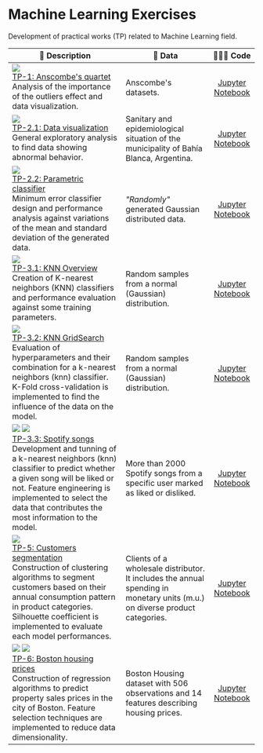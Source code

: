 # Machine Learning Exercises

Development of practical works (TP) related to Machine Learning field.

| 💬 **Description** | 📁 **Data** | 👨🏻‍💻 **Code** |
|--|--|:--:|
|[![](https://img.shields.io/badge/data_analysis-026AA7?style=flat)](#)<br>[TP-1: Anscombe's quartet](https://github.com/Alejandro-ZZ/Machine-Learning-UNS/tree/master/TP-1#tp-1-anscombes-quartet)<br>Analysis of the importance of the outliers effect and data visualization.| Anscombe's datasets.| [Jupyter Notebook](https://github.com/Alejandro-ZZ/Machine-Learning-UNS/blob/master/TP-1/1_Anscombe_quartet.ipynb)|
|[![](https://img.shields.io/badge/data_analysis-026AA7?style=flat)](#)<br>[TP-2.1: Data visualization](https://github.com/Alejandro-ZZ/Machine-Learning-UNS/tree/master/TP-2#exploratory-analysis)<br>General exploratory analysis to find data showing abnormal behavior.| Sanitary and epidemiological situation of the municipality of Bahía Blanca, Argentina.| [Jupyter Notebook](https://github.com/Alejandro-ZZ/Machine-Learning-UNS/blob/master/TP-2/2_1_Exploratory_analysis.ipynb)|
|[![](https://img.shields.io/badge/classification-238636?style=flat)](#)<br>[TP-2.2: Parametric classifier](https://github.com/Alejandro-ZZ/Machine-Learning-UNS/tree/master/TP-2#parametric-classifiers)<br>Minimum error classifier design and performance analysis against variations of the mean and standard deviation of the generated data.| *"Randomly"* generated Gaussian distributed data.| [Jupyter Notebook](https://github.com/Alejandro-ZZ/Machine-Learning-UNS/blob/master/TP-2/2_2_Least_error_classifier.ipynb)|
|[![](https://img.shields.io/badge/classification-238636?style=flat)](#)<br>[TP-3.1: KNN Overview](https://github.com/Alejandro-ZZ/Machine-Learning-UNS/blob/master/TP-3/readme.md#knn-overview)<br>Creation of K-nearest neighbors (KNN) classifiers and performance evaluation against some training parameters.| Random samples from a normal (Gaussian) distribution.| [Jupyter Notebook](https://github.com/Alejandro-ZZ/Machine-Learning-UNS/blob/master/TP-3/3_1_KNN_Overview.ipynb)|
|[![](https://img.shields.io/badge/classification-238636?style=flat)](#)<br>[TP-3.2: KNN GridSearch](https://github.com/Alejandro-ZZ/Machine-Learning-UNS/blob/master/TP-3/readme.md#knn-gridsearch)<br>Evaluation of hyperparameters and their combination for a k-nearest neighbors (knn) classifier. K-Fold cross-validation is implemented to find the influence of the data on the model.| Random samples from a normal (Gaussian) distribution.| [Jupyter Notebook](https://github.com/Alejandro-ZZ/Machine-Learning-UNS/blob/master/TP-3/3_2_KNN_GridSearch.ipynb)|
|[![](https://img.shields.io/badge/classification-238636?style=flat)](#) [![](https://img.shields.io/badge/dimensionality_reduction-9e00b5?style=flat)](#)<br>[TP-3.3: Spotify songs](https://github.com/Alejandro-ZZ/Machine-Learning-UNS/blob/master/TP-3/readme.md#spotify-songs)<br>Development and tunning of a k-nearest neighbors (knn) classifier to predict whether a given song will be liked or not. Feature engineering is implemented to select the data that contributes the most information to the model.| More than 2000 Spotify songs from a specific user marked as liked or disliked.| [Jupyter Notebook](https://github.com/Alejandro-ZZ/Machine-Learning-UNS/blob/master/TP-3/3_3_Spotify_songs.ipynb)|
|[![](https://img.shields.io/badge/clustering-F67F00?style=flat)](#)<br>[TP-5: Customers segmentation](https://github.com/Alejandro-ZZ/Machine-Learning-UNS/tree/master/TP-5#customer-segmentation)<br>Construction of clustering algorithms to segment customers based on their annual consumption pattern in product categories. Silhouette coefficient is implemented to evaluate each model performances.| Clients of a wholesale distributor. It includes the annual spending in monetary units (m.u.) on diverse product categories.| [Jupyter Notebook](https://github.com/Alejandro-ZZ/Machine-Learning-UNS/blob/master/TP-5/5_Clustering_customer_segmentation.ipynb)|
|[![](https://img.shields.io/badge/regression-cc1717?style=flat)](#) [![](https://img.shields.io/badge/dimensionality_reduction-9e00b5?style=flat)](#)<br>[TP-6: Boston housing prices](https://github.com/Alejandro-ZZ/Machine-Learning-UNS/tree/master/TP-6#regressors-boston-housing)<br>Construction of regression algorithms to predict property sales prices in the city of Boston. Feature selection techniques are implemented to reduce data dimensionality.| Boston Housing dataset with 506 observations and 14 features describing housing prices.| [Jupyter Notebook](https://github.com/Alejandro-ZZ/Machine-Learning-UNS/blob/master/TP-6/6_Regressors_Boston_Housing.ipynb)|
